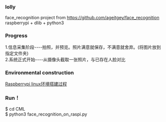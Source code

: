 ### lolly
face_recognition project from https://github.com/ageitgey/face_recognition  
raspberrypi + dlib + python3     

### Progress
1.信息采集阶段----拍照，并预览。照片满意就保存，不满意就舍弃。(将图片放到指定文件夹)  
2.系统正式开始----从摄像头截取一张照片，与已存在人脸对比  

### Environmental construction
[Raspberrypi linux环境搭建过程](https://github.com/kumataahh/lolly/blob/master/installations_guide.md)  


### Run！  
  $ cd CML    
  $ python3 face_recognition_on_raspi.py    
